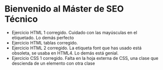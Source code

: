 # Bienvenido al Máster de SEO Técnico
- Ejercicio HTML 1 corregido.
    Cuidado con las mayúsculas en el etiquetado. Lo demás perfecto
- Ejercicio HTML tablas corregido.
- Ejercicio HTML 2 corregido.
    La etiqueta font que has usado está obsoleta, se usaba en HTML4. Lo demás está genial.
- Ejercicio CSS 1 corregido.
    Falta en la hoja externa de CSS, una clase que descienda de un elemento con otra clase
    